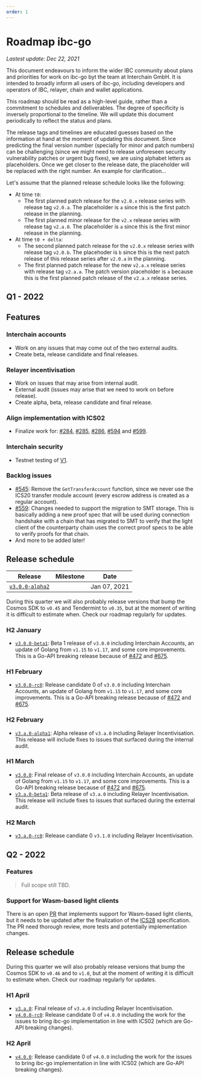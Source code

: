 ```yaml
---
order: 1
---
```


# Roadmap ibc-go

_Lastest update: Dec 22, 2021_

This document endeavours to inform the wider IBC community about plans and priorities for work on ibc-go byt the team at Interchain GmbH. It is intended to broadly inform all users of ibc-go, including developers and operators of IBC, relayer, chain and wallet applications.

This roadmap should be read as a high-level guide, rather than a commitment to schedules and deliverables. The degree of specificity is inversely proportional to the timeline. We will update this document periodically to reflect the status and plans.

The release tags and timelines are educated guesses based on the information at hand at the moment of updating this document. Since predicting the final version number (specially for minor and patch numbers) can be challenging (since we might need to release unforeseen security vulnerability patches or urgent bug fixes), we are using alphabet letters as placeholders. Once we get closer to the release date, the placeholder will be replaced with the right number. An example for clarification...

Let's assume that the planned release schedule looks like the following:
- At time `t0`:
  - The first planned patch release for the `v2.0.x` release series with release tag `v2.0.a`. The placeholder is `a` since this is the first patch release in the planning.
  - The first planned minor release for the `v2.x` release series with release tag `v2.a.0`. The placeholder is `a` since this is the first minor release in the planning.
- At time `t0 + delta`:
  - The second planned patch release for the `v2.0.x` release series with release tag `v2.0.b`. The placehoder is `b` since this is the next patch release of this release series after `v2.0.a` in the planning.
  - The first planned patch release for the new `v2.a.x` release series with release tag `v2.a.a`. The patch version placeholder is `a` because this is the first planned patch release of the `v2.a.x` release series.

## Q1 - 2022

## Features 

### Interchain accounts 

- Work on any issues that may come out of the two external audits.
- Create beta, release candidate and final releases.

### Relayer incentivisation

- Work on issues that may arise from internal audit.
- External audit (issues may arise that we need to work on before release).
- Create alpha, beta, release candidate and final release.
 
### Align implementation with ICS02

- Finalize work for: [#284](https://github.com/cosmos/ibc-go/issues/284), [#285](https://github.com/cosmos/ibc-go/issues/285), [#286](https://github.com/cosmos/ibc-go/issues/286), [#594](https://github.com/cosmos/ibc-go/issues/594) and [#599](https://github.com/cosmos/ibc-go/issues/599). 

### Interchain security

- Testnet testing of [V1](https://github.com/cosmos/gaia/blob/main/docs/interchain-security.md#v1---full-validator-set).

### Backlog issues

- [#545](https://github.com/cosmos/ibc-go/issues/545): Remove the `GetTransferAccount` function, since we never use the ICS20 transfer module account (every escrow address is created as a regular account).
- [#559](https://github.com/cosmos/ibc-go/issues/559): Changes needed to support the migration to SMT storage. This is basically adding a new proof spec that will be used during connection handshake with a chain that has migrated to SMT to verify that the light client of the counterparty chain uses the correct proof specs to be able to verify proofs for that chain.
- And more to be added later!

## Release schedule

|Release|Milestone|Date|
|-------|---------|----|
|[`v3.0.0-alpha2`](https://github.com/cosmos/ibc-go/releases/tag/v3.0.0-alpha2)||Jan 07, 2021|

During this quarter we will also probably release versions that bump the Cosmos SDK to `v0.45` and Tendermint to `v0.35`, but at the moment of writing it is difficult to estimate when. Check our roadmap regularly for updates.

### H2 January

- [`v3.0.0-beta1`](https://github.com/cosmos/ibc-go/milestone/12): Beta 1 release of `v3.0.0` including Interchain Accounts, an update of Golang from `v1.15` to `v1.17`, and some core improvements. This is a Go-API breaking release because of [#472](https://github.com/cosmos/ibc-go/issues/472) and [#675](https://github.com/cosmos/ibc-go/pull/675).

### H1 February

- [`v3.0.0-rc0`](https://github.com/cosmos/ibc-go/milestone/12): Release candidate 0 of `v3.0.0` including Interchain Accounts, an update of Golang from `v1.15` to `v1.17`, and some core improvements. This is a Go-API breaking release because of [#472](https://github.com/cosmos/ibc-go/issues/472) and [#675](https://github.com/cosmos/ibc-go/pull/675).

### H2 February

- [`v3.a.0-alpha1`](https://github.com/cosmos/ibc-go/milestone/16): Alpha release of `v3.a.0` including Relayer Incentivisation. This release will include fixes to issues that surfaced during the internal audit.

### H1 March

- [`v3.0.0`](https://github.com/cosmos/ibc-go/milestone/12): Final release of `v3.0.0` including Interchain Accounts, an update of Golang from `v1.15` to `v1.17`, and some core improvements. This is a Go-API breaking release because of [#472](https://github.com/cosmos/ibc-go/issues/472) and [#675](https://github.com/cosmos/ibc-go/pull/675).
- [`v3.a.0-beta1`](https://github.com/cosmos/ibc-go/milestone/16): Beta release of `v3.a.0` including Relayer Incentivisation. This release will include fixes to issues that surfaced during the external audit.

### H2 March

- [`v3.a.0-rc0`](https://github.com/cosmos/ibc-go/milestone/16): Release candiate 0 `v3.1.0` including Relayer Incentivisation.

## Q2 - 2022

### Features

> Full scope still TBD.

### Support for Wasm-based light clients

There is an open [PR](https://github.com/cosmos/ibc-go/pull/208) that implements support for Wasm-based light clients, but it needs to be updated after the finalization of the [ICS28](https://github.com/cosmos/ibc/tree/master/spec/client/ics-008-wasm-client) specification. The PR need thorough review, more tests and potentially implementation changes.

## Release schedule

During this quarter we will also probably release versions that bump the Cosmos SDK to `v0.46` and to `v1.0`, but at the moment of writing it is difficult to estimate when. Check our roadmap regularly for updates.

### H1 April

- [`v3.a.0`](https://github.com/cosmos/ibc-go/milestone/16): Final release of `v3.a.0` including Relayer Incentivisation.
- [`v4.0.0-rc0`](https://github.com/cosmos/ibc-go/milestone/16): Release candidate 0 of `v4.0.0` including the work for the issues to bring ibc-go implementation in line with ICS02 (which are Go-API breaking changes).

### H2 April

- [`v4.0.0`](https://github.com/cosmos/ibc-go/milestone/16): Release candidate 0 of `v4.0.0` including the work for the issues to bring ibc-go implementation in line with ICS02 (which are Go-API breaking changes).


